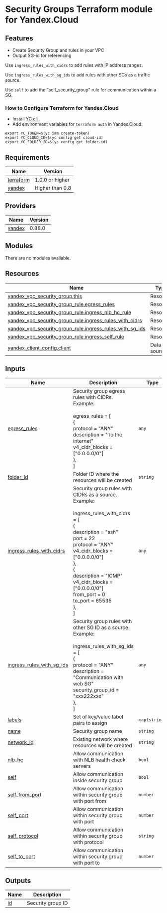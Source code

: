  # Security Groups Terraform module for Yandex.Cloud
## Features

* Create Security Group and rules in your VPC
* Output SG-id for referencing

Use `ingress_rules_with_cidrs` to add rules with IP address ranges.

Use `ingress_rules_with_sg_ids` to add rules with other SGs as a traffic source.

Use `self` to add the "self_security_group" rule for communication within a SG.


### How to Configure Terraform for Yandex.Cloud

- Install [YC cli](https://cloud.yandex.com/docs/cli/quickstart)
- Add environment variables for `terraform auth` in Yandex.Cloud:
  
```
export YC_TOKEN=$(yc iam create-token)
export YC_CLOUD_ID=$(yc config get cloud-id)
export YC_FOLDER_ID=$(yc config get folder-id)
``` 
<!-- BEGINNING OF PRE-COMMIT-TERRAFORM DOCS HOOK -->
## Requirements

| Name | Version |
|------|---------|
| <a name="requirement_terraform"></a> [terraform](#requirement\_terraform) | 1.0.0 or higher |
| <a name="requirement_yandex"></a> [yandex](#requirement\_yandex) | Higher than 0.8 |

## Providers

| Name | Version |
|------|---------|
| <a name="provider_yandex"></a> [yandex](#provider\_yandex) | 0.88.0 |

## Modules

There are no modules available.

## Resources

| Name | Type |
|------|------|
| [yandex_vpc_security_group.this](https://registry.terraform.io/providers/yandex-cloud/yandex/latest/docs/resources/vpc_security_group) | Resource |
| [yandex_vpc_security_group_rule.egress_rules](https://registry.terraform.io/providers/yandex-cloud/yandex/latest/docs/resources/vpc_security_group_rule) | Resource |
| [yandex_vpc_security_group_rule.ingress_nlb_hc_rule](https://registry.terraform.io/providers/yandex-cloud/yandex/latest/docs/resources/vpc_security_group_rule) | Resource |
| [yandex_vpc_security_group_rule.ingress_rules_with_cidrs](https://registry.terraform.io/providers/yandex-cloud/yandex/latest/docs/resources/vpc_security_group_rule) | Resource |
| [yandex_vpc_security_group_rule.ingress_rules_with_sg_ids](https://registry.terraform.io/providers/yandex-cloud/yandex/latest/docs/resources/vpc_security_group_rule) | Resource |
| [yandex_vpc_security_group_rule.ingress_self_rule](https://registry.terraform.io/providers/yandex-cloud/yandex/latest/docs/resources/vpc_security_group_rule) | Resource |
| [yandex_client_config.client](https://registry.terraform.io/providers/yandex-cloud/yandex/latest/docs/data-sources/client_config) | Data source |

## Inputs

| Name | Description | Type | Default | Required |
|------|-------------|------|---------|:--------:|
| <a name="input_egress_rules"></a> [egress\_rules](#input\_egress\_rules) | Security group egress rules with CIDRs.<br>  Example:<br><br>  egress\_rules = [<br>  {<br>    protocol       = "ANY"<br>    description    = "To the internet"<br>    v4\_cidr\_blocks = ["0.0.0.0/0"]<br>  },<br>] | `any` | N/A | Yes |
| <a name="input_folder_id"></a> [folder\_id](#input\_folder\_id) | Folder ID where the resources will be created | `string` | `null` | No |
| <a name="input_ingress_rules_with_cidrs"></a> [ingress\_rules\_with\_cidrs](#input\_ingress\_rules\_with\_cidrs) | Security group rules with CIDRs as a source.<br>  Example:<br><br>  ingress\_rules\_with\_cidrs = [<br>  {<br>    description    = "ssh"<br>    port           = 22<br>    protocol       = "ANY"<br>    v4\_cidr\_blocks = ["0.0.0.0/0"]<br>  },<br>  {<br>    description    = "ICMP"<br>    v4\_cidr\_blocks = ["0.0.0.0/0"]<br>    from\_port      = 0<br>    to\_port        = 65535<br>  },<br>  ] | `any` | N/A | Yes |
| <a name="input_ingress_rules_with_sg_ids"></a> [ingress\_rules\_with\_sg\_ids](#input\_ingress\_rules\_with\_sg\_ids) | Security group rules with other SG ID as a source.<br>  Example:<br><br>  ingress\_rules\_with\_sg\_ids = [<br>  {<br>    protocol          = "ANY"<br>    description       = "Communication with web SG"<br>    security\_group\_id = "xxx222xxx"<br>  },<br>] | `any` | N/A | Yes |
| <a name="input_labels"></a> [labels](#input\_labels) | Set of key/value label pairs to assign | `map(string)` | `null` | No |
| <a name="input_name"></a> [name](#input\_name) | Security group name | `string` | N/A | Yes |
| <a name="input_network_id"></a> [network\_id](#input\_network\_id) | Existing network where resources will be created | `string` | `null` | No |
| <a name="input_nlb_hc"></a> [nlb\_hc](#input\_nlb\_hc) | Allow communication with NLB health check servers | `bool` | `false` | No |
| <a name="input_self"></a> [self](#input\_self) | Allow communication inside security group | `bool` | `true` | No |
| <a name="input_self_from_port"></a> [self\_from\_port](#input\_self\_from\_port) | Allow communication within security group with port from | `number` | `null` | No |
| <a name="input_self_port"></a> [self\_port](#input\_self\_port) | Allow communication within security group with port | `number` | `null` | No |
| <a name="input_self_protocol"></a> [self\_protocol](#input\_self\_protocol) | Allow communication within security group with protocol | `string` | `"ANY"` | No |
| <a name="input_self_to_port"></a> [self\_to\_port](#input\_self\_to\_port) | Allow communication within security group with port to | `number` | `null` | No |

## Outputs

| Name | Description |
|------|-------------|
| <a name="output_id"></a> [id](#output\_id) | Security group ID |
<!-- END OF PRE-COMMIT-TERRAFORM DOCS HOOK -->
